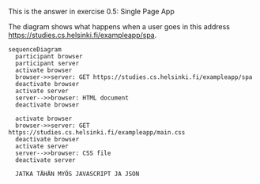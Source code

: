 This is the answer in exercise 0.5: Single Page App 

The diagram shows what happens when a user goes in this address https://studies.cs.helsinki.fi/exampleapp/spa. 

```mermaid
sequenceDiagram
  participant browser
  participant server
  activate browser
  browser->>server: GET https://studies.cs.helsinki.fi/exampleapp/spa
  deactivate browser
  activate server
  server-->>browser: HTML document
  deactivate browser

  activate browser
  browser->>server: GET https://studies.cs.helsinki.fi/exampleapp/main.css
  deactivate browser
  activate server
  server-->>browser: CSS file
  deactivate server

  JATKA TÄHÄN MYÖS JAVASCRIPT JA JSON

```
